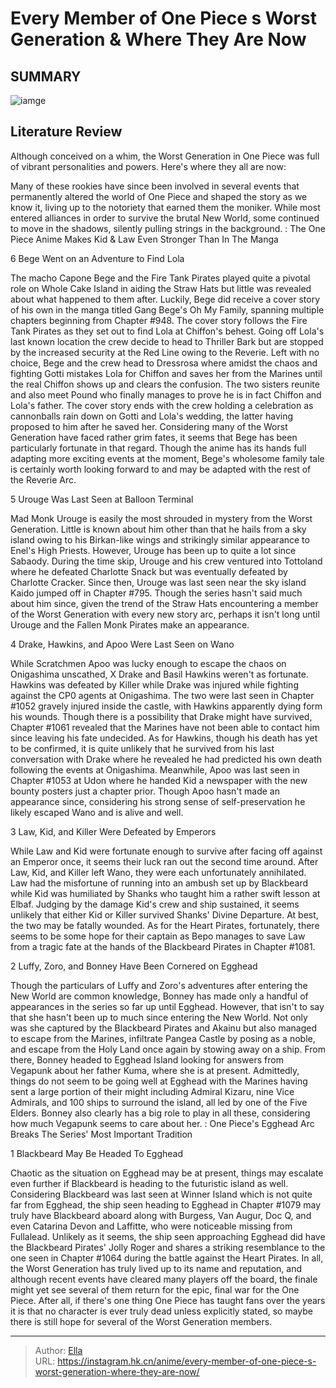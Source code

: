 # Every Member of One Piece s Worst Generation &amp; Where They Are Now


## SUMMARY 

![iamge](https://static1.srcdn.com/wordpress/wp-content/uploads/2023/09/worst-generation-from-one-piece-featuring-bege-luffy-and-bonney.jpg)

## Literature Review

Although conceived on a whim, the Worst Generation in One Piece was full of vibrant personalities and powers. Here&#39;s where they all are now:





Many of these rookies have since been involved in several events that permanently altered the world of One Piece and shaped the story as we know it, living up to the notoriety that earned them the moniker. While most entered alliances in order to survive the brutal New World, some continued to move in the shadows, silently pulling strings in the background.
 : The One Piece Anime Makes Kid &amp; Law Even Stronger Than In The Manga









 








 6  Bege Went on an Adventure to Find Lola 
        

The macho Capone Bege and the Fire Tank Pirates played quite a pivotal role on Whole Cake Island in aiding the Straw Hats but little was revealed about what happened to them after. Luckily, Bege did receive a cover story of his own in the manga titled Gang Bege&#39;s Oh My Family, spanning multiple chapters beginning from Chapter #948.
The cover story follows the Fire Tank Pirates as they set out to find Lola at Chiffon&#39;s behest. Going off Lola&#39;s last known location the crew decide to head to Thriller Bark but are stopped by the increased security at the Red Line owing to the Reverie. Left with no choice, Bege and the crew head to Dressrosa where amidst the chaos and fighting Gotti mistakes Lola for Chiffon and saves her from the Marines until the real Chiffon shows up and clears the confusion. The two sisters reunite and also meet Pound who finally manages to prove he is in fact Chiffon and Lola&#39;s father. The cover story ends with the crew holding a celebration as cannonballs rain down on Gotti and Lola&#39;s wedding, the latter having proposed to him after he saved her.
Considering many of the Worst Generation have faced rather grim fates, it seems that Bege has been particularly fortunate in that regard. Though the anime has its hands full adapting more exciting events at the moment, Bege&#39;s wholesome family tale is certainly worth looking forward to and may be adapted with the rest of the Reverie Arc.





 5  Urouge Was Last Seen at Balloon Terminal 
        

Mad Monk Urouge is easily the most shrouded in mystery from the Worst Generation. Little is known about him other than that he hails from a sky island owing to his Birkan-like wings and strikingly similar appearance to Enel&#39;s High Priests. However, Urouge has been up to quite a lot since Sabaody. During the time skip, Urouge and his crew ventured into Tottoland where he defeated Charlotte Snack but was eventually defeated by Charlotte Cracker. Since then, Urouge was last seen near the sky island Kaido jumped off in Chapter #795.
Though the series hasn&#39;t said much about him since, given the trend of the Straw Hats encountering a member of the Worst Generation with every new story arc, perhaps it isn&#39;t long until Urouge and the Fallen Monk Pirates make an appearance.





 4  Drake, Hawkins, and Apoo Were Last Seen on Wano 
        

While Scratchmen Apoo was lucky enough to escape the chaos on Onigashima unscathed, X Drake and Basil Hawkins weren&#39;t as fortunate. Hawkins was defeated by Killer while Drake was injured while fighting against the CP0 agents at Onigashima. The two were last seen in Chapter #1052 gravely injured inside the castle, with Hawkins apparently dying form his wounds. Though there is a possibility that Drake might have survived, Chapter #1061 revealed that the Marines have not been able to contact him since leaving his fate undecided.
As for Hawkins, though his death has yet to be confirmed, it is quite unlikely that he survived from his last conversation with Drake where he revealed he had predicted his own death following the events at Onigashima. Meanwhile, Apoo was last seen in Chapter #1053 at Udon where he handed Kid a newspaper with the new bounty posters just a chapter prior. Though Apoo hasn&#39;t made an appearance since, considering his strong sense of self-preservation he likely escaped Wano and is alive and well.





 3  Law, Kid, and Killer Were Defeated by Emperors 
        

While Law and Kid were fortunate enough to survive after facing off against an Emperor once, it seems their luck ran out the second time around. After Law, Kid, and Killer left Wano, they were each unfortunately annihilated. Law had the misfortune of running into an ambush set up by Blackbeard while Kid was humiliated by Shanks who taught him a rather swift lesson at Elbaf.
Judging by the damage Kid&#39;s crew and ship sustained, it seems unlikely that either Kid or Killer survived Shanks&#39; Divine Departure. At best, the two may be fatally wounded. As for the Heart Pirates, fortunately, there seems to be some hope for their captain as Bepo manages to save Law from a tragic fate at the hands of the Blackbeard Pirates in Chapter #1081.





 2  Luffy, Zoro, and Bonney Have Been Cornered on Egghead 
        

Though the particulars of Luffy and Zoro&#39;s adventures after entering the New World are common knowledge, Bonney has made only a handful of appearances in the series so far up until Egghead. However, that isn&#39;t to say that she hasn&#39;t been up to much since entering the New World. Not only was she captured by the Blackbeard Pirates and Akainu but also managed to escape from the Marines, infiltrate Pangea Castle by posing as a noble, and escape from the Holy Land once again by stowing away on a ship.
From there, Bonney headed to Egghead Island looking for answers from Vegapunk about her father Kuma, where she is at present. Admittedly, things do not seem to be going well at Egghead with the Marines having sent a large portion of their might including Admiral Kizaru, nine Vice Admirals, and 100 ships to surround the island, all led by one of the Five Elders. Bonney also clearly has a big role to play in all these, considering how much Vegapunk seems to care about her.
 : One Piece&#39;s Egghead Arc Breaks The Series&#39; Most Important Tradition





 1  Blackbeard May Be Headed To Egghead 
        

Chaotic as the situation on Egghead may be at present, things may escalate even further if Blackbeard is heading to the futuristic island as well. Considering Blackbeard was last seen at Winner Island which is not quite far from Egghead, the ship seen heading to Egghead in Chapter #1079 may truly have Blackbeard aboard along with Burgess, Van Augur, Doc Q, and even Catarina Devon and Laffitte, who were noticeable missing from Fullalead. Unlikely as it seems, the ship seen approaching Egghead did have the Blackbeard Pirates&#39; Jolly Roger and shares a striking resemblance to the one seen in Chapter #1064 during the battle against the Heart Pirates.
In all, the Worst Generation has truly lived up to its name and reputation, and although recent events have cleared many players off the board, the finale might yet see several of them return for the epic, final war for the One Piece. After all, if there&#39;s one thing One Piece has taught fans over the years it is that no character is ever truly dead unless explicitly stated, so maybe there is still hope for several of the Worst Generation members.

---

> Author: [Ella](https://instagram.hk.cn/)  
> URL: https://instagram.hk.cn/anime/every-member-of-one-piece-s-worst-generation-where-they-are-now/  

